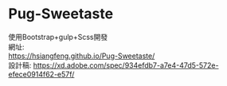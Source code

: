 # Pug-Sweetaste
使用Bootstrap+gulp+Scss開發  
網址:  
https://hsiangfeng.github.io/Pug-Sweetaste/  
設計稿:
https://xd.adobe.com/spec/934efdb7-a7e4-47d5-572e-efece0914f62-e57f/
